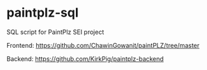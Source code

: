 # paintplz-sql
SQL script for PaintPlz SEI project


Frontend: https://github.com/ChawinGowanit/paintPLZ/tree/master

Backend: https://github.com/KirkPig/paintplz-backend
